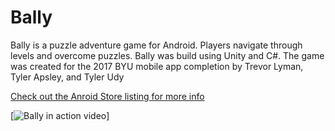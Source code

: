 # Bally
Bally is a puzzle adventure game for Android. Players navigate through levels and overcome puzzles. Bally was build using Unity and C#. The game was created for the 2017 BYU mobile app completion by Trevor Lyman, Tyler Apsley, and Tyler Udy

[Check out the Anroid Store listing for more info](https://play.google.com/store/apps/details?id=com.TriT.Ballie&hl=en)

[![Bally in action video](https://img.youtube.com/vi/S_phd7hNG-s/0.jpg)]
